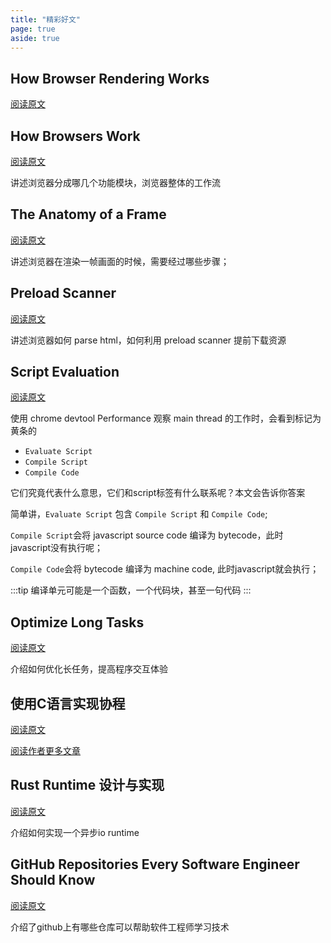 ```yaml
---
title: "精彩好文"
page: true
aside: true
---
```


## How Browser Rendering Works
[阅读原文](https://blog.logrocket.com/how-browser-rendering-works-behind-scenes/)

## How Browsers Work
[阅读原文](https://web.dev/articles/howbrowserswork)

讲述浏览器分成哪几个功能模块，浏览器整体的工作流

## The Anatomy of a Frame
[阅读原文](https://aerotwist.com/blog/the-anatomy-of-a-frame/)

讲述浏览器在渲染一帧画面的时候，需要经过哪些步骤；

## Preload Scanner
[阅读原文](https://web.dev/articles/preload-scanner)

讲述浏览器如何 parse html，如何利用 preload scanner 提前下载资源

## Script Evaluation
[阅读原文](https://web.dev/articles/script-evaluation-and-long-tasks)

使用 chrome devtool Performance 观察 main thread 的工作时，会看到标记为黄条的

- `Evaluate Script` 
- `Compile Script` 
- `Compile Code`


它们究竟代表什么意思，它们和script标签有什么联系呢？本文会告诉你答案

简单讲，`Evaluate Script` 包含 `Compile Script` 和 `Compile Code`;

`Compile Script`会将 javascript source code 编译为 bytecode，此时
javascript没有执行呢；

`Compile Code`会将 bytecode 编译为 machine code, 此时javascript就会执行；

:::tip <TipIcon />
编译单元可能是一个函数，一个代码块，甚至一句代码
:::

## Optimize Long Tasks
[阅读原文](https://web.dev/articles/optimize-long-tasks)

介绍如何优化长任务，提高程序交互体验


## 使用C语言实现协程
[阅读原文](https://mthli.xyz/coroutines-in-c/)


[阅读作者更多文章](https://mthli.xyz)


## Rust Runtime 设计与实现
[阅读原文](https://www.ihcblog.com/page/2/)

介绍如何实现一个异步io runtime


## GitHub Repositories Every Software Engineer Should Know
[阅读原文](https://dev.to/jrmarcio_/github-repositories-every-software-engineer-should-know-2e80)

介绍了github上有哪些仓库可以帮助软件工程师学习技术